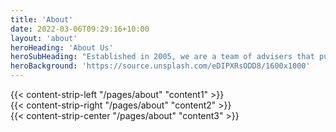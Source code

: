 ```yaml
---
title: 'About'
date: 2022-03-06T09:29:16+10:00
layout: 'about'
heroHeading: 'About Us'
heroSubHeading: "Established in 2005, we are a team of advisers that puts your business first."
heroBackground: 'https://source.unsplash.com/eDIPXRsODD8/1600x1000'
---
```


<div>
{{< content-strip-left "/pages/about" "content1" >}}
</div>
<div>
{{< content-strip-right "/pages/about" "content2" >}}
</div>
<div>
{{< content-strip-center "/pages/about" "content3" >}}
</div>
